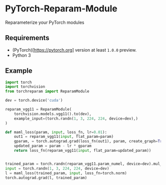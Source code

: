 # PyTorch-Reparam-Module
Reparameterize your PyTorch modules

## Requirements

+ (PyTorch)[https://pytorch.org] version at least `1.0.0` preview.
+ Python 3

## Example

```py
import torch
import torchvision
from torchreparam import ReparamModule

dev = torch.device('cuda')

reparam_vgg11 = ReparamModule(
    torchvision.models.vgg11().to(dev),
    example_input=(torch.randn(1, 3, 224, 224, device=dev),)
)

def maml_loss(param, input, loss_fn, lr=0.01):
    out1 = reparam_vgg11(input, flat_param=param)
    gparam, = torch.autograd.grad(loss_fn(out1), param, create_graph=True)
    updated_param = param - lr * gparam
    return loss_fn(reparam_vgg11(input, flat_param=updated_param))


trained_param = torch.randn(reparam_vgg11.param_numel, device=dev).mul_(0.001).requires_grad_()
input = torch.randn(1, 3, 224, 224, device=dev)
l = maml_loss(trained_param, input, loss_fn=torch.norm)
torch.autograd.grad(l, trained_param)
```
